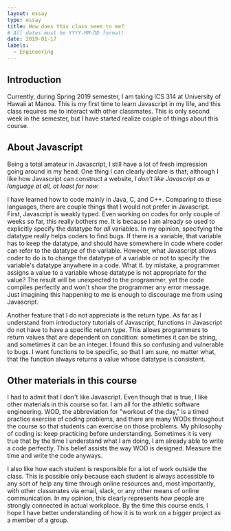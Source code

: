 ```yaml
---
layout: essay
type: essay
title: How does this class seem to me?
# All dates must be YYYY-MM-DD format!
date: 2019-01-17
labels:
  - Engineering
---
```


## Introduction
Currently, during Spring 2019 semester, I am taking ICS 314 at University of Hawaii at Manoa. This is my first time to learn Javascript in my life, and this class requires me to interact with other classmates. This is only second week in the semester, but I have started realize couple of things about this course.

## About Javascript
Being a total amateur in Javascript, I still have a lot of fresh impression going around in my head. One thing I can clearly declare is that; although I like how Javascript can construct a website, *I don't like Javascript as a language at all, at least for now.*

I have learned how to code mainly in Java, C, and C++. Comparing to these languages, there are couple things that I would not prefer in Javascript. First, Javascript is weakly typed. Even working on codes for only couple of weeks so far, this really bothers me. It is because I am already so used to explicitly specify the datatype for *all* variables. In my opinion, specifying the datatype really helps coders to find bugs. If there is a variable, that variable has to keep the datatype, and should have somewhere in code where coder can refer to the datatype of the variable. However, what Javascript allows coder to do is to change the datatype of a variable or not to specify the variable's datatype anywhere in a code. What if. by mistake, a programmer assigns a value to a variable whose datatype is not appropriate for the value? The result will be unexpected to the programmer, yet the code compiles perfectly and won't show the programmer any error message. Just imagining this happening to me is enough to discourage me from using Javascript.

Another feature that I do not appreciate is the return type. As far as I understand from introductory tutorials of Javascript, functions in Javascript do not have to have a specific return type. This allows programmers to return values that are dependent on condition\: sometimes it can be string, and sometimes it can be an integer. I found this so confusing and vulnerable to bugs. I want functions to be specific, so that I am sure, no matter what, that the function always returns a value whose datatype is consistent.

## Other materials in this course
I had to admit that I don't like Javascript. Even though that is true, I like other materials in this course so far. I am all for the athletic software engineering. WOD, the abbreviation for "workout of the day," is a timed practice exercise of coding problems, and there are many WODs throughout the course so that students can exercise on those problems. My philosophy of coding is\: keep practicing before understanding. Sometimes it is very true that by the time I understand what I am doing, I am already able to write a code perfectly. This belief assists the way WOD is designed. Measure the time and write the code anyways.

I also like how each student is responsible for a lot of work outside the class. This is possible only because each student is always accessible to any sort of help any time through online resources and, most importantly, with other classmates via email, slack, or any other means of online communication. In my opinion, this clearly represents how people are strongly connected in actual workplace. By the time this course ends, I hope I have better understanding of how it is to work on a bigger project as a member of a group.
